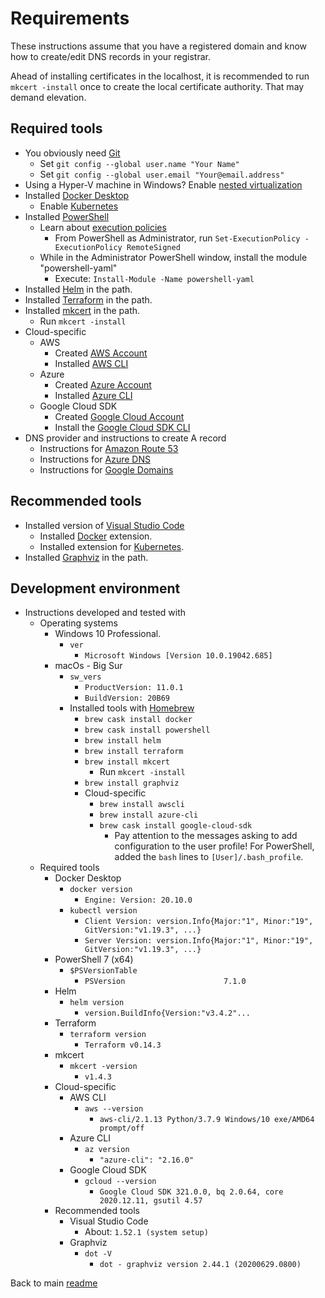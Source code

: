 # Requirements

These instructions assume that you have a registered domain and know how to create/edit DNS records in your registrar.

Ahead of installing certificates in the localhost, it is recommended to run `mkcert -install` once to create the local certificate authority. That may demand elevation.

## Required tools

- You obviously need [Git](https://git-scm.com/downloads)
  - Set `git config --global user.name "Your Name"`
  - Set `git config --global user.email "Your@email.address"`
- Using a Hyper-V machine in Windows? Enable [nested virtualization](https://docs.microsoft.com/en-us/virtualization/hyper-v-on-windows/user-guide/nested-virtualization)
- Installed [Docker Desktop](https://docs.docker.com/desktop/)
  - Enable [Kubernetes](https://docs.docker.com/get-started/orchestration/)
- Installed [PowerShell](https://docs.microsoft.com/en-us/powershell/scripting/install/installing-powershell)
  - Learn about [execution policies](https:/go.microsoft.com/fwlink/?LinkID=135170)
    - From PowerShell as Administrator, run `Set-ExecutionPolicy -ExecutionPolicy RemoteSigned`
  - While in the Administrator PowerShell window, install the module "powershell-yaml"
    - Execute: `Install-Module -Name powershell-yaml`
- Installed [Helm](https://helm.sh/docs/intro/install/) in the path.
- Installed [Terraform](https://www.terraform.io/downloads.html) in the path.
- Installed [mkcert](https://github.com/FiloSottile/mkcert) in the path.
  - Run `mkcert -install`
- Cloud-specific
  - AWS
    - Created [AWS Account](https://aws.amazon.com/free)
    - Installed [AWS CLI](https://aws.amazon.com/cli/)
  - Azure
    - Created [Azure Account](https://azure.microsoft.com/free)
    - Installed [Azure CLI](https://docs.microsoft.com/en-us/cli/azure/install-azure-cli)
  - Google Cloud SDK
    - Created [Google Cloud Account](https://console.cloud.google.com/freetrial)
    - Install the [Google Cloud SDK CLI](https://cloud.google.com/sdk/docs/install)
- DNS provider and instructions to create A record
  - Instructions for [Amazon Route 53](https://docs.aws.amazon.com/Route53/latest/DeveloperGuide/resource-record-sets-creating.html)
  - Instructions for [Azure DNS](https://docs.microsoft.com/en-us/azure/dns/dns-getstarted-portal)
  - Instructions for [Google Domains](https://support.google.com/domains/answer/9211383)

## Recommended tools

- Installed version of [Visual Studio Code](https://code.visualstudio.com/)
  - Installed [Docker](https://marketplace.visualstudio.com/items?itemName=ms-azuretools.vscode-docker) extension.
  - Installed extension for [Kubernetes](https://marketplace.visualstudio.com/items?itemName=ms-kubernetes-tools.vscode-kubernetes-tools).
- Installed [Graphviz](https://graphviz.org/download/) in the path.

## Development environment

- Instructions developed and tested with
  - Operating systems
    - Windows 10 Professional.
      - `ver`
        - `Microsoft Windows [Version 10.0.19042.685]`
    - macOs - Big Sur
      - `sw_vers`
        - `ProductVersion: 11.0.1`
        - `BuildVersion: 20B69`
      - Installed tools with [Homebrew](https://brew.sh)
        - `brew cask install docker`
        - `brew cask install powershell`
        - `brew install helm`
        - `brew install terraform`
        - `brew install mkcert`
          - Run `mkcert -install`
        - `brew install graphviz`
        - Cloud-specific
          - `brew install awscli`
          - `brew install azure-cli`
          - `brew cask install google-cloud-sdk`
            - Pay attention to the messages asking to add configuration to the user profile! For PowerShell, added the `bash` lines to `[User]/.bash_profile`.
  - Required tools
    - Docker Desktop
      - `docker version`
        - `Engine: Version: 20.10.0`
      - `kubectl version`
        - `Client Version: version.Info{Major:"1", Minor:"19", GitVersion:"v1.19.3", ...}`
        - `Server Version: version.Info{Major:"1", Minor:"19", GitVersion:"v1.19.3", ...}`
    - PowerShell 7 (x64)
      - `$PSVersionTable`
        - `PSVersion                      7.1.0`
    - Helm
      - `helm version`
        - `version.BuildInfo{Version:"v3.4.2"...`
    - Terraform
      - `terraform version`
        - `Terraform v0.14.3`
    - mkcert
      - `mkcert -version`
        - `v1.4.3`
    - Cloud-specific
      - AWS CLI
        - `aws --version`
          - `aws-cli/2.1.13 Python/3.7.9 Windows/10 exe/AMD64 prompt/off`
      - Azure CLI
        - `az version`
          - `"azure-cli": "2.16.0"`
      - Google Cloud SDK
        - `gcloud --version`
          - `Google Cloud SDK 321.0.0, bq 2.0.64, core 2020.12.11, gsutil 4.57`
    - Recommended tools
      - Visual Studio Code
        - About: `1.52.1 (system setup)`
      - Graphviz
        - `dot -V`
          - `dot - graphviz version 2.44.1 (20200629.0800)`

Back to main [readme](../README.md)
